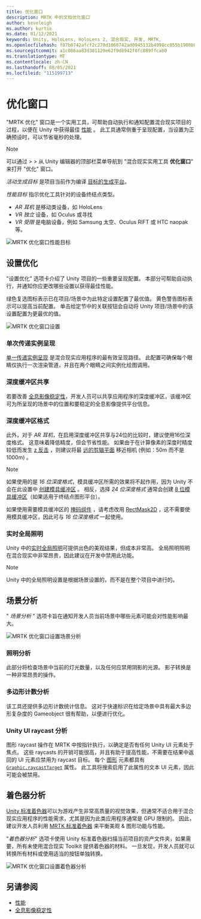 ```yaml
---
title: 优化窗口
description: MRTK 中的文档优化窗口
author: keveleigh
ms.author: kurtie
ms.date: 01/12/2021
keywords: Unity, HoloLens, HoloLens 2, 混合现实, 开发, MRTK,
ms.openlocfilehash: f87b0742afcf2c270d1060742ad0945132b4998cc055b1908b8a1ef17c9a0fe4
ms.sourcegitcommit: a1c086aa83d381129e62f9d8942f0fc889ffcab0
ms.translationtype: MT
ms.contentlocale: zh-CN
ms.lasthandoff: 08/05/2021
ms.locfileid: "115199713"
---
```

# <a name="optimize-window"></a>优化窗口

"MRTK 优化" 窗口是一个实用工具，可帮助自动执行和通知配置混合现实项目的过程，以便在 Unity 中获得最佳 [性能](../../performance/perf-getting-started.md) 。 此工具通常侧重于呈现配置，当设置为正确预设时，可以节省毫秒的处理。

> [!NOTE]
> 可以通过  >    >  从 Unity 编辑器的顶部栏菜单导航到 "混合现实实用工具 **优化窗口**" 来打开 "优化" 窗口。

*活动生成目标* 是项目当前作为编译 [目标的生成平台](https://docs.unity3d.com/Manual/BuildSettings.html)。

*性能目标* 指示优化工具针对的设备终结点类型。

- *AR 耳机* 是移动类设备，如 HoloLens
- *VR 独立* 设备，如 Oculus 或寻找
- *VR 受限* 是电脑设备，例如 Samsung 太空、Oculus RIFT 或 HTC naopak 等。

![MRTK 优化窗口性能目标](../images/performance/OptimizeWindowPerformanceTarget.jpg)

## <a name="setting-optimizations"></a>设置优化

"设置优化" 选项卡介绍了 Unity 项目的一些重要呈现配置。 本部分可帮助自动执行，并通知你应更改哪些设置以获得最佳性能。

绿色复选图标表示已在项目/场景中为此特定设置配置了最优值。 黄色警告图标表示可以提高当前配置。 单击给定节中的关联按钮会自动将 Unity 项目/场景中的该设置配置为更最优的值。

![MRTK 优化窗口设置](../images/performance/OptimizeWindow_Settings.png)

### <a name="single-pass-instanced-rendering"></a>单次传递实例呈现

[单一传递实例呈现](https://docs.unity3d.com/Manual/SinglePassInstancing.html) 是混合现实应用程序的最有效呈现路径。 此配置可确保每个眼睛仅执行一次渲染管道，并且在两个眼睛之间实例化绘图调用。

### <a name="depth-buffer-sharing"></a>深度缓冲区共享

若要改善 [全息影像稳定性](../../performance/hologram-Stabilization.md)，开发人员可以共享应用程序的深度缓冲区，该缓冲区可为所呈现的场景中的位置和要稳定的全息影像提供平台信息。

### <a name="depth-buffer-format"></a>深度缓冲区格式

此外，对于 *AR 耳机*，在启用深度缓冲区共享与24位的比较时，建议使用16位深度格式。 这意味着降低精度，但会节省性能。 如果由于在计算像素的深度时精度较低而发生 [z 反击](https://en.wikipedia.org/wiki/Z-fighting) ，则建议将最 [远的剪辑平面](https://docs.unity3d.com/Manual/class-Camera.html) 移近相机 (例如：50m 而不是 1000m) 。

> [!NOTE]
> 如果使用的是 *16 位深度格式*，模具缓冲区所需的效果将不起作用，因为 Unity 不会在此设置中 [创建模具缓冲区](https://docs.unity3d.com/ScriptReference/RenderTexture-depth.html) 。 相反，选择 *24 位深度格式* 通常会创建 [8 位模具缓冲区](https://docs.unity3d.com/Manual/SL-Stencil.html)（如果适用于终结点图形平台）。
>
> 如果使用需要模具缓冲区的 [掩码组件](https://docs.unity3d.com/Manual/script-Mask.html) ，请考虑改用 [RectMask2D](https://docs.unity3d.com/Manual/script-RectMask2D.html) ，这不需要使用模具缓冲区，因此可与 *16 位深度格式* 一起使用。

### <a name="real-time-global-illumination"></a>实时全局照明

Unity 中的[实时全局照明](https://docs.unity3d.com/Manual/GIIntro.html)可提供出色的美观结果，但成本非常高。 全局照明照明在混合现实中非常昂贵，因此建议在开发中禁用此功能。

> [!NOTE]
> Unity 中的全局照明设置是根据场景设置的，而不是在整个项目中进行的。

## <a name="scene-analysis"></a>场景分析

" *场景分析* " 选项卡旨在通知开发人员当前场景中哪些元素可能会对性能影响最大。

![MRTK 优化窗口设置场景分析](../images/performance/OptimizeWindow_SceneAnalysis.png)

### <a name="lighting-analysis"></a>照明分析

此部分将检查场景中当前的灯光数量，以及任何应禁用阴影的光源。 影子转换是一种非常昂贵的操作。

### <a name="polygon-count-analysis"></a>多边形计数分析

该工具还提供多边形计数统计信息。 这对于快速标识在给定场景中具有最大多边形复杂度的 Gameobject 很有帮助，以便进行优化。

### <a name="unity-ui-raycast-analysis"></a>Unity UI raycast 分析

图形 raycast 操作在 MRTK 中按指针执行，以确定是否有任何 Unity UI 元素处于焦点。 这些 raycasts 的开销可能很高，并且有助于提高性能，不需要在结果中返回的 UI 元素应禁用为 raycast 目标。 每个 [图形](https://docs.unity3d.com/2018.4/Documentation/ScriptReference/UI.Graphic.html) 元素都具有 [`Graphic.raycastTarget`](https://docs.unity3d.com/2018.4/Documentation/ScriptReference/UI.Graphic-raycastTarget.html) 属性。 此工具将搜索启用了此属性的文本 UI 元素，因此可能会被禁用。

## <a name="shader-analysis"></a>着色器分析

[Unity 标准着色器](https://docs.unity3d.com/Manual/shader-StandardShader.html)可以为游戏产生非常高质量的视觉效果，但通常不适合用于混合现实应用程序的性能需求，尤其是因为此类应用程序通常是 GPU 限制的。 因此，建议开发人员利用 [MRTK 标准着色器](../rendering/mrtk-standard-shader.md) 来平衡美观 & 图形功能与性能。

"*着色器分析*" 选项卡使用 Unity 标准着色器扫描当前项目的资产文件夹，如果需要，所有未使用混合现实 Toolkit 提供着色器的材料。 一旦发现，开发人员就可以转换所有材料或使用适当的按钮单独转换。

![MRTK 优化窗口设置着色器分析](../images/performance/OptimizeWindow_ShaderAnalysis.png)

## <a name="see-also"></a>另请参阅

- [性能](../../performance/perf-getting-started.md)
- [全息影像稳定性](../../performance/hologram-stabilization.md)

